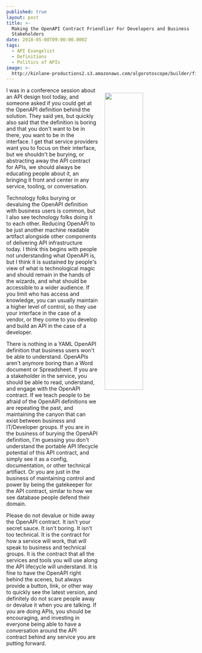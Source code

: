 ```yaml
---
published: true
layout: post
title: >-
  Making the OpenAPI Contract Friendlier For Developers and Business
  Stakeholders
date: 2018-05-08T09:00:00.000Z
tags:
  - API Evangelist
  - Definitions
  - Politics of APIs
image: >-
  http://kinlane-productions2.s3.amazonaws.com/algorotoscope/builder/filtered/64_98_800_500_0_max_0_1_-1.jpg
---
```

<p><img src="{{ page.image }}" width="45%" align="right" style="padding: 15px;" /></p>I was in a conference session about an API design tool today, and someone asked if you could get at the OpenAPI definition behind the solution. They said yes, but quickly also said that the definition is boring and that you don't want to be in there, you want to be in the interface. I get that service providers want you to focus on their interface, but we shouldn't be burying, or abstracting away the API contract for APIs, we should always be educating people about it, an bringing it front and center in any service, tooling, or conversation.

Technology folks burying or devaluing the OpenAPI definition with business users is common, but I also see technology folks doing it to each other. Reducing OpenAPI to be just another machine readable artifact alongside other components of delivering API infrastructure today. I think this begins with people not understanding what OpenAPI is, but I think it is sustained by people's view of what is technological magic and should remain in the hands of the wizards, and what should be accessible to a wider audience. If you limit who has access and knowledge, you can usually maintain a higher level of control, so they use your interface in the case of a vendor, or they come to you develop and build an API in the case of a developer.

There is nothing in a YAML OpenAPI definition that business users won't be able to understand. OpenAPIs aren't anymore boring than a Word document or Spreadsheet. If you are a stakeholder in the service, you should be able to read, understand, and engage with the OpenAPI contract. If we teach people to be afraid of the OpenAPI definitions we are repeating the past, and maintaining the canyon that can exist between business and IT/Developer groups. If you are in the business of burying the OpenAPI definition, I'm guessing you don't understand the portable API lifecycle potential of this API contract, and simply see it as a config, documentation, or other technical artifiact. Or you are just in the business of maintaining control and power by being the gatekeeper for the API contract, similar to how we see database people defend their domain.

Please do not devalue or hide away the OpenAPI contract. It isn't your secret sauce. It isn't boring. It isn't too technical. It is the contract for how a service will work, that will speak to business and technical groups. It is the contract that all the services and tools you will use along the API lifecycle will understand. It is fine to have the OpenAPI right behind the scenes, but always provide a button, link, or other way to quickly see the latest version, and definitely do not scare people away or devalue it when you are talking. If you are doing APIs, you should be encouraging, and investing in everyone being able to have a conversation around the API contract behind any service you are putting forward.
